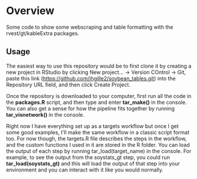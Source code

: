 # Overview
Some code to show some webscraping and table formatting with the rvest/gt/kableExtra packages.

## Usage
The easiest way to use this repository would be to first clone it by creating a new project in RStudio  by clicking New project... -> Version COntrol -> Git, paste this link (https://github.com/jhgille2/soybean_tables.git) into the Repository URL field, and then click Create Project. 

Once the repository is downloaded to your computer, first run all the code in the **packages.R** script, and then type and enter **tar_make()** in the console. You can also get a sense for how the pipeline fits together by running **tar_visnetwork()** in the console. 

Right now I have everything set up as a targets workflow but once I get some good examples, I'll make the same workflow in a classic script format too. For now though, the targets.R file describes the steps in the workflow, and the custom functions I used in it are stored in the R folder. You can load the output of each step by running tar_load(target_name) in the console. For example, to see the output from the soystats_gt step, you could run **tar_load(soystats_gt)** and this will load the output of that step into your environment and you can interact with it like you would normally. 
